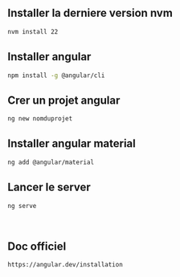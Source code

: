 ## Installer la derniere version nvm 

```bash
nvm install 22
```

## Installer angular 

```bash
npm install -g @angular/cli
```

## Crer un projet angular

```bash
ng new nomduprojet
```

## Installer angular material

```bash
ng add @angular/material
```

## Lancer le server

```bash
ng serve
```

<br>

## Doc officiel

```bash
https://angular.dev/installation
```
